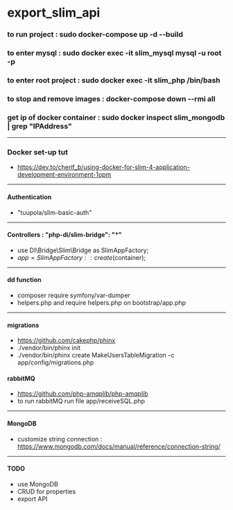 # export_slim_api

### to run project : sudo docker-compose up -d --build
### to enter mysql : sudo docker exec -it slim_mysql mysql -u root -p
### to enter root project : sudo docker exec -it slim_php /bin/bash
### to stop and remove images : docker-compose down --rmi all
### get ip of docker container : sudo docker inspect slim_mongodb | grep "IPAddress"


------------------------------------------------
### Docker set-up tut
-  https://dev.to/cherif_b/using-docker-for-slim-4-application-development-environment-1opm
------------------------------------------------
#### Authentication
- "tuupola/slim-basic-auth"
------------------------------------------------
#### Controllers :   "php-di/slim-bridge": "*"
- use DI\Bridge\Slim\Bridge as SlimAppFactory;
- $app = SlimAppFactory::create($container);
------------------------------------------------
#### dd function
- composer require symfony/var-dumper
- helpers.php and require helpers.php on bootstrap/app.php
------------------------------------------------
#### migrations
- https://github.com/cakephp/phinx
- ./vendor/bin/phinx init
- ./vendor/bin/phinx create MakeUsersTableMigration -c app/config/migrations.php

#### rabbitMQ
- https://github.com/php-amqplib/php-amqplib
- to run rabbitMQ run file app/receiveSQL.php

------------------------------------------------
#### MongoDB
- customize string connection : https://www.mongodb.com/docs/manual/reference/connection-string/


------------------------------------------------
#### TODO
- use MongoDB 
- CRUD for properties
- export API